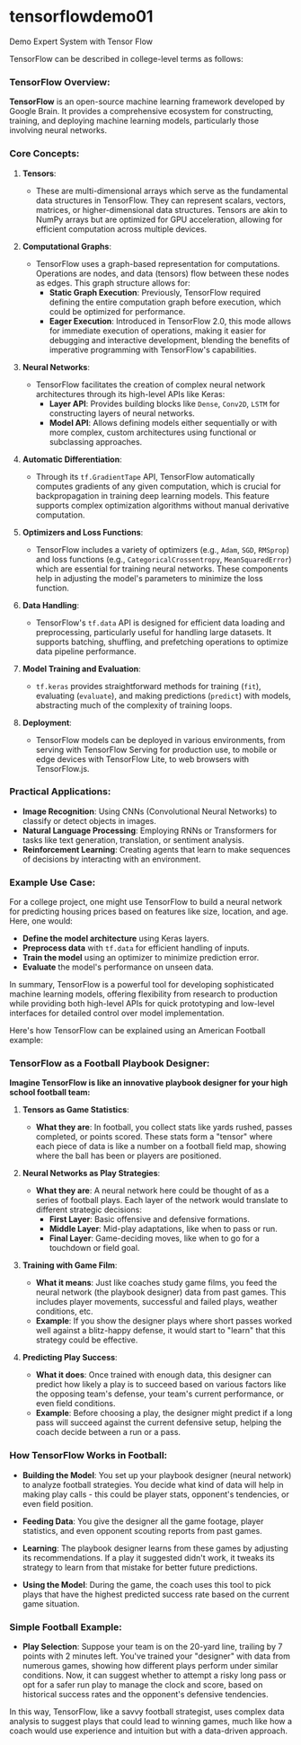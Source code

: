 # tensorflowdemo01
Demo Expert System with Tensor Flow

TensorFlow can be described in college-level terms as follows:

### TensorFlow Overview:

**TensorFlow** is an open-source machine learning framework developed by Google Brain. It provides a comprehensive ecosystem for constructing, training, and deploying machine learning models, particularly those involving neural networks. 

### Core Concepts:

1. **Tensors**:
   - These are multi-dimensional arrays which serve as the fundamental data structures in TensorFlow. They can represent scalars, vectors, matrices, or higher-dimensional data structures. Tensors are akin to NumPy arrays but are optimized for GPU acceleration, allowing for efficient computation across multiple devices.

2. **Computational Graphs**:
   - TensorFlow uses a graph-based representation for computations. Operations are nodes, and data (tensors) flow between these nodes as edges. This graph structure allows for:
     - **Static Graph Execution**: Previously, TensorFlow required defining the entire computation graph before execution, which could be optimized for performance. 
     - **Eager Execution**: Introduced in TensorFlow 2.0, this mode allows for immediate execution of operations, making it easier for debugging and interactive development, blending the benefits of imperative programming with TensorFlow's capabilities.

3. **Neural Networks**:
   - TensorFlow facilitates the creation of complex neural network architectures through its high-level APIs like Keras:
     - **Layer API**: Provides building blocks like `Dense`, `Conv2D`, `LSTM` for constructing layers of neural networks.
     - **Model API**: Allows defining models either sequentially or with more complex, custom architectures using functional or subclassing approaches.

4. **Automatic Differentiation**:
   - Through its `tf.GradientTape` API, TensorFlow automatically computes gradients of any given computation, which is crucial for backpropagation in training deep learning models. This feature supports complex optimization algorithms without manual derivative computation.

5. **Optimizers and Loss Functions**:
   - TensorFlow includes a variety of optimizers (e.g., `Adam`, `SGD`, `RMSprop`) and loss functions (e.g., `CategoricalCrossentropy`, `MeanSquaredError`) which are essential for training neural networks. These components help in adjusting the model's parameters to minimize the loss function.

6. **Data Handling**:
   - TensorFlow's `tf.data` API is designed for efficient data loading and preprocessing, particularly useful for handling large datasets. It supports batching, shuffling, and prefetching operations to optimize data pipeline performance.

7. **Model Training and Evaluation**:
   - `tf.keras` provides straightforward methods for training (`fit`), evaluating (`evaluate`), and making predictions (`predict`) with models, abstracting much of the complexity of training loops.

8. **Deployment**:
   - TensorFlow models can be deployed in various environments, from serving with TensorFlow Serving for production use, to mobile or edge devices with TensorFlow Lite, to web browsers with TensorFlow.js.

### Practical Applications:

- **Image Recognition**: Using CNNs (Convolutional Neural Networks) to classify or detect objects in images.
- **Natural Language Processing**: Employing RNNs or Transformers for tasks like text generation, translation, or sentiment analysis.
- **Reinforcement Learning**: Creating agents that learn to make sequences of decisions by interacting with an environment.

### Example Use Case:

For a college project, one might use TensorFlow to build a neural network for predicting housing prices based on features like size, location, and age. Here, one would:
- **Define the model architecture** using Keras layers.
- **Preprocess data** with `tf.data` for efficient handling of inputs.
- **Train the model** using an optimizer to minimize prediction error.
- **Evaluate** the model's performance on unseen data.

In summary, TensorFlow is a powerful tool for developing sophisticated machine learning models, offering flexibility from research to production while providing both high-level APIs for quick prototyping and low-level interfaces for detailed control over model implementation.

Here's how TensorFlow can be explained using an American Football example:

### TensorFlow as a Football Playbook Designer:

**Imagine TensorFlow is like an innovative playbook designer for your high school football team:**

1. **Tensors as Game Statistics**:
   - **What they are**: In football, you collect stats like yards rushed, passes completed, or points scored. These stats form a "tensor" where each piece of data is like a number on a football field map, showing where the ball has been or players are positioned.

2. **Neural Networks as Play Strategies**:
   - **What they are**: A neural network here could be thought of as a series of football plays. Each layer of the network would translate to different strategic decisions:
     - **First Layer**: Basic offensive and defensive formations.
     - **Middle Layer**: Mid-play adaptations, like when to pass or run.
     - **Final Layer**: Game-deciding moves, like when to go for a touchdown or field goal.

3. **Training with Game Film**:
   - **What it means**: Just like coaches study game films, you feed the neural network (the playbook designer) data from past games. This includes player movements, successful and failed plays, weather conditions, etc.
   - **Example**: If you show the designer plays where short passes worked well against a blitz-happy defense, it would start to "learn" that this strategy could be effective.

4. **Predicting Play Success**:
   - **What it does**: Once trained with enough data, this designer can predict how likely a play is to succeed based on various factors like the opposing team's defense, your team's current performance, or even field conditions.
   - **Example**: Before choosing a play, the designer might predict if a long pass will succeed against the current defensive setup, helping the coach decide between a run or a pass.

### How TensorFlow Works in Football:

- **Building the Model**: You set up your playbook designer (neural network) to analyze football strategies. You decide what kind of data will help in making play calls - this could be player stats, opponent's tendencies, or even field position.

- **Feeding Data**: You give the designer all the game footage, player statistics, and even opponent scouting reports from past games.

- **Learning**: The playbook designer learns from these games by adjusting its recommendations. If a play it suggested didn't work, it tweaks its strategy to learn from that mistake for better future predictions.

- **Using the Model**: During the game, the coach uses this tool to pick plays that have the highest predicted success rate based on the current game situation.

### Simple Football Example:

- **Play Selection**: Suppose your team is on the 20-yard line, trailing by 7 points with 2 minutes left. You've trained your "designer" with data from numerous games, showing how different plays perform under similar conditions. Now, it can suggest whether to attempt a risky long pass or opt for a safer run play to manage the clock and score, based on historical success rates and the opponent's defensive tendencies.

In this way, TensorFlow, like a savvy football strategist, uses complex data analysis to suggest plays that could lead to winning games, much like how a coach would use experience and intuition but with a data-driven approach.

